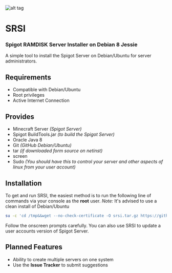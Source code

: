 ![alt tag](http://s30.postimg.org/jrx7vy2kh/SRSILogo.png)
# SRSI
### Spigot RAMDISK Server Installer on Debian 8 Jessie
A simple tool to install the Spigot Server on Debian/Ubuntu for server administrators.

## Requirements

 - Compatible with Debian/Ubuntu
 - Root privileges
 - Active Internet Connection

## Provides

 - Minecraft Server *(Spigot Server)*
 - Spigot BuildTools.jar *(to build the Spigot Server)*
 - Oracle Java 8
 - Git *(GitHub Debian/Ubuntu)*
 - tar *(if downloaded form source on netinst)*
 - screen
 - Sudo *(You should have this to control your server and other aspects of linux from your user account)*

## Installation

To get and run SRSI, the easiest method is to run the following line of commands via your console as the **root** user.
*Note:* It's advised to use a clean install of Debian/Ubuntu

```bash
su -c 'cd /tmp&&wget --no-check-certificate -O srsi.tar.gz https://github.com/WASasquatch/srsi/archive/master.tar.gz&&mkdir srsi &>/dev/null;cd srsi&&cp /tmp/srsi.tar.gz /tmp/srsi&&tar -zxvf srsi.tar.gz --strip-components 1 --overwrite&&chmod a+x install&&./install'
```

Follow the onscreen prompts carefully. You can also use SRSI to update a user accounts version of Spigot Server.

## Planned Features

- Ability to create multiple servers on one system
- Use the **Issue Tracker** to submit suggestions

